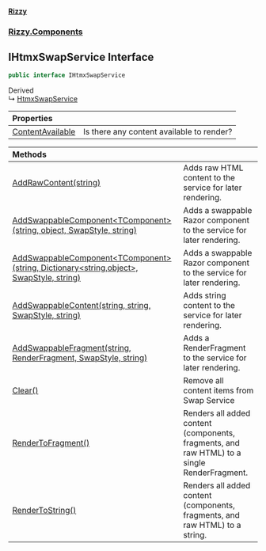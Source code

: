 #### [Rizzy](index 'index')
### [Rizzy.Components](Rizzy.Components 'Rizzy.Components')

## IHtmxSwapService Interface

```csharp
public interface IHtmxSwapService
```

Derived  
&#8627; [HtmxSwapService](Rizzy.Components.HtmxSwapService 'Rizzy.Components.HtmxSwapService')

| Properties | |
| :--- | :--- |
| [ContentAvailable](Rizzy.Components.IHtmxSwapService.ContentAvailable 'Rizzy.Components.IHtmxSwapService.ContentAvailable') | Is there any content available to render? |

| Methods | |
| :--- | :--- |
| [AddRawContent(string)](Rizzy.Components.IHtmxSwapService.AddRawContent(string) 'Rizzy.Components.IHtmxSwapService.AddRawContent(string)') | Adds raw HTML content to the service for later rendering. |
| [AddSwappableComponent&lt;TComponent&gt;(string, object, SwapStyle, string)](Rizzy.Components.IHtmxSwapService.AddSwappableComponent_TComponent_(string,object,Rizzy.SwapStyle,string) 'Rizzy.Components.IHtmxSwapService.AddSwappableComponent<TComponent>(string, object, Rizzy.SwapStyle, string)') | Adds a swappable Razor component to the service for later rendering. |
| [AddSwappableComponent&lt;TComponent&gt;(string, Dictionary&lt;string,object&gt;, SwapStyle, string)](Rizzy.Components.IHtmxSwapService.AddSwappableComponent_TComponent_(string,System.Collections.Generic.Dictionary_string,object_,Rizzy.SwapStyle,string) 'Rizzy.Components.IHtmxSwapService.AddSwappableComponent<TComponent>(string, System.Collections.Generic.Dictionary<string,object>, Rizzy.SwapStyle, string)') | Adds a swappable Razor component to the service for later rendering. |
| [AddSwappableContent(string, string, SwapStyle, string)](Rizzy.Components.IHtmxSwapService.AddSwappableContent(string,string,Rizzy.SwapStyle,string) 'Rizzy.Components.IHtmxSwapService.AddSwappableContent(string, string, Rizzy.SwapStyle, string)') | Adds string content to the service for later rendering. |
| [AddSwappableFragment(string, RenderFragment, SwapStyle, string)](Rizzy.Components.IHtmxSwapService.AddSwappableFragment(string,Microsoft.AspNetCore.Components.RenderFragment,Rizzy.SwapStyle,string) 'Rizzy.Components.IHtmxSwapService.AddSwappableFragment(string, Microsoft.AspNetCore.Components.RenderFragment, Rizzy.SwapStyle, string)') | Adds a RenderFragment to the service for later rendering. |
| [Clear()](Rizzy.Components.IHtmxSwapService.Clear() 'Rizzy.Components.IHtmxSwapService.Clear()') | Remove all content items from Swap Service |
| [RenderToFragment()](Rizzy.Components.IHtmxSwapService.RenderToFragment() 'Rizzy.Components.IHtmxSwapService.RenderToFragment()') | Renders all added content (components, fragments, and raw HTML) to a single RenderFragment. |
| [RenderToString()](Rizzy.Components.IHtmxSwapService.RenderToString() 'Rizzy.Components.IHtmxSwapService.RenderToString()') | Renders all added content (components, fragments, and raw HTML) to a string. |
